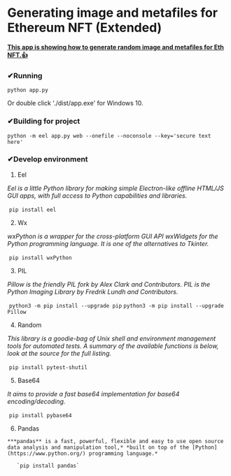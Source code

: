 # Generating image and metafiles for Ethereum NFT (Extended)

<u>**This app is showing how to generate random image and metafiles for Eth NFT.👍**</u>



### ✔Running

`python app.py`

Or double click './dist/app.exe' for Windows 10.



### ✔Building for project

`python -m eel app.py web --onefile --noconsole --key='secure text here'`



### ✔Develop environment

1.  Eel

   *Eel is a little Python library for making simple Electron-like offline HTML/JS GUI apps, with full access to Python capabilities and libraries.*

   ​	`pip install eel`

   

2.  Wx

   *wxPython is a wrapper for the cross-platform GUI API wxWidgets for the Python programming language. It is one of the alternatives to Tkinter.*

   ​	`pip install wxPython`

   

3.  PIL

   *Pillow is the friendly PIL fork by Alex Clark and Contributors. PIL is the Python Imaging Library by Fredrik Lundh and Contributors.*

   ​	`python3 -m pip install --upgrade pip`
   ​    `python3 -m pip install --upgrade Pillow`

   

4.  Random

   *This library is a goodie-bag of Unix shell and environment management tools for automated tests. A summary of the available functions is below, look at the source for the full listing.*

   ​	`pip install pytest-shutil`

   

5.  Base64

   *It aims to provide a fast base64 implementation for base64 encoding/decoding.*

   ​	`pip install pybase64`
   
6.   Pandas

    ***pandas** is a fast, powerful, flexible and easy to use open source data analysis and manipulation tool,* *built on top of the [Python](https://www.python.org/) programming language.*

    ​	`pip install pandas`

    